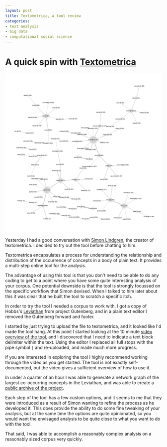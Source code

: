 ```yaml
---
layout: post
title: Textometrica, a tool review
categories:
- text analysis
- big data 
- computational social science
---
```


# A quick spin with [Textometrica](http://textometrica.humlab.umu.se/)

![Leviathan Network Image](https://raw.githubusercontent.com/IanMulvany/partiallyattended/f48b0e96946a8e6fb2d91ac4b2b2ccdcca293b1e/images/textometrica_leviathon.png)

Yesterday I had a good conversation with [Simon Lindgren](http://www.simonlindgren.com), the creator of textometrica. I decided to try out the tool before chatting to him.

Textometrica encapsulates a process for understanding the relationship and distribution of the occurrence of concepts in a body of plain text. It provides a multi-step online tool for the analysis. 

The advantage of using this tool is that you don't need to be able to do any coding to get to a point where you have some quite interesting analysis of your corpus. One potential downside is that the tool is strongly focussed on the specific workflow that Simon devised. When I talked to him later about this it was clear that he built the tool to scratch a specific itch. 

In order to try the tool I needed a corpus to work with. I got a copy of Hobbs's [Leviathan](http://www.gutenberg.org/ebooks/3207) from project Gutenberg, and in a plain text editor I removed the Gutenberg forward and footer. 

I started by just trying to upload the file to textometrica, and it looked like I'd made the tool hang. At this point I started looking at the 10 minute [video overview of the tool](https://www.youtube.com/watch?v=2XTZ602WS5E), and I discovered that I need to indicate a text block delimiter within the text. Using the editor I replaced all full stops with the pipe symbol `|` and re-uploaded, and made much more progress. 

If you are interested in exploring the tool I highly recommend working through the video as you get started. The tool is not exactly self-documented, but the video gives a sufficient overview of how to use it. 

In under a quarter of an hour I was able to generate a network graph of the largest co-occurring concepts in the Leviathan, and was able to create a [public archive of the project](http://textometrica.humlab.umu.se/project_summary.php?project_id=7749).

Each step of the tool has a few custom options, and it seems to me that they were introduced as a result of Simon wanting to refine the process as he developed it. This does provide the ability to do some fine tweaking of your analysis, but at the same time the options are quite opinionated, so you would want the envisaged analysis to be quite close to what you want to do with the tool. 

That said, I was able to accomplish a reasonably complex analysis on a reasonably sized corpus very quickly. 
